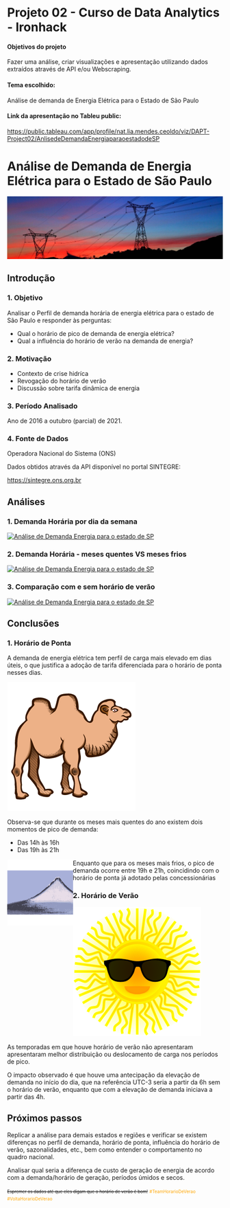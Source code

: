 # Projeto 02 - Curso de Data Analytics - Ironhack

#### Objetivos do projeto

Fazer uma análise, criar visualizações e apresentação utilizando dados extraídos através de API e/ou Webscraping.

#### Tema escolhido:

Análise de demanda de Energia Elétrica para o Estado de São Paulo

#### Link da apresentação no Tableu public:

https://public.tableau.com/app/profile/nat.lia.mendes.ceoldo/viz/DAPT-Project02/AnlisedeDemandaEnergiaparaoestadodeSP

# Análise de Demanda de Energia Elétrica para o Estado de São Paulo

![power](images\power.jpg)

## Introdução

### 1. Objetivo

Analisar o Perfil de demanda horária de energia elétrica para o estado de São Paulo e responder às perguntas:

- Qual o horário de pico de demanda de energia elétrica?
- Qual a influência do horário de verão na demanda de energia?

### 2. Motivação

- Contexto de crise hidríca
- Revogação do horário de verão
- Discussão sobre tarifa dinâmica de energia

### 3. Período Analisado

Ano de 2016 a outubro (parcial) de 2021.

### 4. Fonte de Dados

Operadora Nacional do Sistema (ONS)

Dados obtidos através da API disponível no portal SINTEGRE:

https://sintegre.ons.org.br



## Análises

### 1. Demanda Horária por dia da semana



<div class='tableauPlaceholder' id='viz1634693205171' style='position: relative'><noscript><a href='#'><img alt='Análise de Demanda Energia para o estado de SP ' src='https:&#47;&#47;public.tableau.com&#47;static&#47;images&#47;KF&#47;KFWW9WT98&#47;1_rss.png' style='border: none' /></a></noscript><object class='tableauViz'  style='display:none;'><param name='host_url' value='https%3A%2F%2Fpublic.tableau.com%2F' /> <param name='embed_code_version' value='3' /> <param name='path' value='shared&#47;KFWW9WT98' /> <param name='toolbar' value='yes' /><param name='static_image' value='https:&#47;&#47;public.tableau.com&#47;static&#47;images&#47;KF&#47;KFWW9WT98&#47;1.png' /> <param name='animate_transition' value='yes' /><param name='display_static_image' value='yes' /><param name='display_spinner' value='yes' /><param name='display_overlay' value='yes' /><param name='display_count' value='yes' /><param name='language' value='pt-BR' /></object></div>                <script type='text/javascript'>                    var divElement = document.getElementById('viz1634693205171');                    var vizElement = divElement.getElementsByTagName('object')[0];                    vizElement.style.width='1600px';vizElement.style.height='927px';                    var scriptElement = document.createElement('script');                    scriptElement.src = 'https://public.tableau.com/javascripts/api/viz_v1.js';                    vizElement.parentNode.insertBefore(scriptElement, vizElement);                </script>



### 2. Demanda Horária - meses quentes VS meses frios

<div class='tableauPlaceholder' id='viz1634693318348' style='position: relative'><noscript><a href='#'><img alt='Análise de Demanda Energia para o estado de SP ' src='https:&#47;&#47;public.tableau.com&#47;static&#47;images&#47;FG&#47;FGZSJZYHY&#47;1_rss.png' style='border: none' /></a></noscript><object class='tableauViz'  style='display:none;'><param name='host_url' value='https%3A%2F%2Fpublic.tableau.com%2F' /> <param name='embed_code_version' value='3' /> <param name='path' value='shared&#47;FGZSJZYHY' /> <param name='toolbar' value='yes' /><param name='static_image' value='https:&#47;&#47;public.tableau.com&#47;static&#47;images&#47;FG&#47;FGZSJZYHY&#47;1.png' /> <param name='animate_transition' value='yes' /><param name='display_static_image' value='yes' /><param name='display_spinner' value='yes' /><param name='display_overlay' value='yes' /><param name='display_count' value='yes' /><param name='language' value='pt-BR' /></object></div>                <script type='text/javascript'>                    var divElement = document.getElementById('viz1634693318348');                    var vizElement = divElement.getElementsByTagName('object')[0];                    vizElement.style.width='1600px';vizElement.style.height='927px';                    var scriptElement = document.createElement('script');                    scriptElement.src = 'https://public.tableau.com/javascripts/api/viz_v1.js';                    vizElement.parentNode.insertBefore(scriptElement, vizElement);                </script>



### 3. Comparação com e sem horário de verão

<div class='tableauPlaceholder' id='viz1634693361740' style='position: relative'><noscript><a href='#'><img alt='Análise de Demanda Energia para o estado de SP ' src='https:&#47;&#47;public.tableau.com&#47;static&#47;images&#47;7B&#47;7BKSSKKBN&#47;1_rss.png' style='border: none' /></a></noscript><object class='tableauViz'  style='display:none;'><param name='host_url' value='https%3A%2F%2Fpublic.tableau.com%2F' /> <param name='embed_code_version' value='3' /> <param name='path' value='shared&#47;7BKSSKKBN' /> <param name='toolbar' value='yes' /><param name='static_image' value='https:&#47;&#47;public.tableau.com&#47;static&#47;images&#47;7B&#47;7BKSSKKBN&#47;1.png' /> <param name='animate_transition' value='yes' /><param name='display_static_image' value='yes' /><param name='display_spinner' value='yes' /><param name='display_overlay' value='yes' /><param name='display_count' value='yes' /><param name='language' value='pt-BR' /></object></div>                <script type='text/javascript'>                    var divElement = document.getElementById('viz1634693361740');                    var vizElement = divElement.getElementsByTagName('object')[0];                    vizElement.style.width='1600px';vizElement.style.height='927px';                    var scriptElement = document.createElement('script');                    scriptElement.src = 'https://public.tableau.com/javascripts/api/viz_v1.js';                    vizElement.parentNode.insertBefore(scriptElement, vizElement);                </script>



## Conclusões

### 1. Horário de Ponta

A demanda de energia elétrica tem perfil de carga mais elevado em dias úteis, o que justifica a adoção de tarifa diferenciada para o horário de ponta nesses dias.

<img src="images\Kamel.png" alt="Kamel"  /> 

Observa-se que durante os meses mais quentes  do ano existem dois momentos de pico de demanda:

- Das 14h às 16h
- Das 19h às 21h

<img src="images\Fuji.png" alt="Fuji" style="zoom: 15%;" align="left" />

Enquanto que para os meses mais frios, o pico de demanda ocorre entre 19h e 21h, coincidindo com o horário de ponta já adotado pelas concessionárias

### 2. Horário de Verão

![sun](images\sun.png) 

As temporadas em que houve horário de verão não apresentaram apresentaram melhor distribuição ou deslocamento de carga nos períodos de pico.

O impacto observado é que houve uma antecipação da elevação de demanda no início do dia, que na referência UTC-3 seria a partir da 6h sem o horário de verão, enquanto que com a elevação de demanda iniciava a partir das 4h.



## Próximos passos

Replicar a análise para demais estados e regiões e verificar se existem diferenças no perfil de demanda, horário de ponta, influência do horário de verão, sazonalidades, etc., bem como entender o comportamento no quadro nacional.

Analisar qual seria a diferença de custo de geração de energia de acordo com a demanda/horário de geração, períodos úmidos e secos.

 <font size="1" style="text-decoration: line-through">Espremer os dados até que eles digam que o horário de verão é bom!</font>
<font size="1" style="color: orange;">#TeamHorarioDeVerao #VoltaHorarioDeVerao </font>





